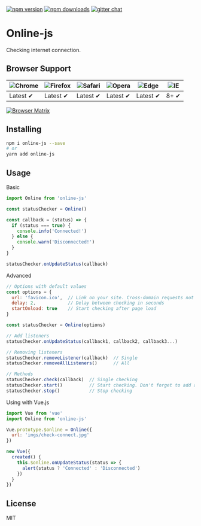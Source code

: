 <p>
  <a href="https://www.npmjs.com/package/online-js"><img src="https://img.shields.io/npm/v/online-js.svg?style=flat-square" alt="npm version"></a>
<a href="http://npm-stat.com/charts.html?package=online-js"><img src="https://img.shields.io/npm/dm/online-js.svg?style=flat-square" alt="npm downloads"></a>
<a href="https://telegram.me/AndreyKlimash"><img src="https://img.shields.io/badge/Telegram-%40AndreyKlimash-%23FFFFFF.svg?style=flat-square" alt="gitter chat"></a></p>

# Online-js
Checking internet connection.

## Browser Support
![Chrome](https://raw.github.com/alrra/browser-logos/master/src/chrome/chrome_48x48.png) | ![Firefox](https://raw.github.com/alrra/browser-logos/master/src/firefox/firefox_48x48.png) | ![Safari](https://raw.github.com/alrra/browser-logos/master/src/safari/safari_48x48.png) | ![Opera](https://raw.github.com/alrra/browser-logos/master/src/opera/opera_48x48.png) | ![Edge](https://raw.github.com/alrra/browser-logos/master/src/edge/edge_48x48.png) | ![IE](https://raw.github.com/alrra/browser-logos/master/src/archive/internet-explorer_9-11/internet-explorer_9-11_48x48.png) |
--- | --- | --- | --- | --- | --- |
Latest ✔ | Latest ✔ | Latest ✔ | Latest ✔ | Latest ✔ | 8+ ✔ |

[![Browser Matrix](https://saucelabs.com/open_sauce/build_matrix/axios.svg)](https://saucelabs.com/u/axios)

## Installing
``` bash
npm i online-js --save
# or
yarn add online-js
```

## Usage
Basic
``` javascript
import Online from 'online-js'

const statusChecker = Online()

const callback = (status) => {
  if (status === true) {
    console.info('Connected!')
  } else {
    console.warn('Disconnected!')
  }
}

statusChecker.onUpdateStatus(callback)
```


Advanced
``` javascript
// Options with default values
const options = {
  url: 'favicon.ico',  // Link on your site. Cross-domain requests not supported
  delay: 2,            // Delay between checking in seconds
  startOnload: true    // Start checking after page load
}

const statusChecker = Online(options)

// Add listeners
statusChecker.onUpdateStatus(callback1, callback2, callback3...)

// Removing listeners
statusChecker.removeListener(callback)  // Single
statusChecker.removeAllListeners()      // All

// Methods
statusChecker.check(callback)  // Single checking
statusChecker.start()          // Start checking. Don't forget to add a listener
statusChecker.stop()           // Stop checking
```


Using with Vue.js
``` javascript
import Vue from 'vue'
import Online from 'online-js'

Vue.prototype.$online = Online({
  url: 'imgs/check-connect.jpg'
})

new Vue({
  created() {
    this.$online.onUpdateStatus(status => {
      alert(status ? 'Connected' : 'Disconnected')
    })
  }
})

```

## License
MIT

